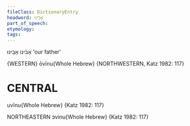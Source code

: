 ```yaml
---
fileClass: DictionaryEntry
headword: אָבֿינו
part_of_speech: 
etymology: 
tags: 
---
```

אָבֿינו
אָבִינוּ‎
'our father'

{WESTERN}
ōvīnu{Whole Hebrew} {NORTHWESTERN, Katz 1982: 117}

CENTRAL
========

uvīnu{Whole Hebrew} {Katz 1982: 117}

NORTHEASTERN
ɔvinu{Whole Hebrew} {Katz 1982: 117}

